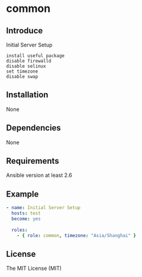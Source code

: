 # common

## Introduce
Initial Server Setup

    install useful package
    disable firewalld
    disable selinux
    set timezone
    disable swap

## Installation
None

## Dependencies
None

## Requirements
Ansible version at least 2.6

## Example
```yaml
- name: Initial Server Setup
  hosts: test
  become: yes
  
  roles:
    - { role: common, timezone: "Asia/Shanghai" }
```

## License
The MIT License (MIT)
